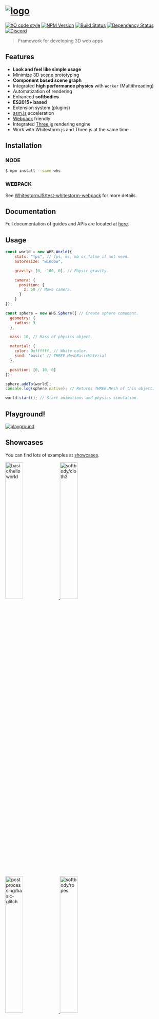 # [![logo](https://raw.githubusercontent.com/WhitestormJS/whitestorm.js/dev/media/art/logo/big.png)](https://whsjs.io/)

[![XO code style](https://img.shields.io/badge/code_style-XO-5ed9c7.svg?style=flat-square)](https://github.com/sindresorhus/xo)
[![NPM Version](https://img.shields.io/npm/v/whitestormjs.svg?style=flat-square)](https://www.npmjs.com/package/whitestormjs)
[![Build Status](https://img.shields.io/travis/WhitestormJS/whitestorm.js.svg?style=flat-square)](https://travis-ci.org/WhitestormJS/whitestorm)
[![Dependency Status](https://dependencyci.com/github/WhitestormJS/whitestorm.js/badge?style=flat-square)](https://dependencyci.com/github/WhitestormJS/whitestorm.js)
[![Discord](https://img.shields.io/badge/discord-WhitestormJS-738bd7.svg?style=flat-square)](https://discord.gg/frNetGE)

> Framework for developing 3D web apps

## Features

* **Look and feel like simple usage**
* Minimize 3D scene prototyping
* **Component based scene graph**
* Integrated **high performance physics** with `Worker` (Multithreading)
* Automatization of rendering
* Enhanced **softbodies**
* **ES2015+ based**
* Extension system (plugins)
* [asm.js](http://asmjs.org/) acceleration
* [Webpack](webpack.js.org) friendly
* Integrated [Three.js](https://threejs.org/) rendering engine
* Work with Whitestorm.js and Three.js at the same time

## Installation
### NODE

```bash
$ npm install --save whs
```

### WEBPACK

See [WhitestormJS/test-whitestorm-webpack](https://github.com/WhitestormJS/test-whitestorm-webpack) for more details.

## Documentation

Full documentation of guides and APIs are located at [here](http://whsjs.io/).

## Usage

```javascript
const world = new WHS.World({
    stats: "fps", // fps, ms, mb or false if not need.
    autoresize: "window",

    gravity: [0, -100, 0], // Physic gravity.

    camera: {
      position: {
        z: 50 // Move camera.
      }
    }
});

const sphere = new WHS.Sphere({ // Create sphere comonent.
  geometry: {
    radius: 3
  },

  mass: 10, // Mass of physics object.

  material: {
    color: 0xffffff, // White color.
    kind: 'basic' // THREE.MeshBasicMaterial
  },

  position: [0, 10, 0]
});

sphere.addTo(world);
console.log(sphere.native); // Returns THREE.Mesh of this object.

world.start(); // Start animations and physics simulation.
```

## Playground!

[![playground](http://i.imgur.com/6EdMjm1.gif)](http://whsjs.io/playground/?example=saturn&dir=demo)

## Showcases

You can find lots of examples at [showcases](https://whs-dev.surge.sh/examples/).

<a href="https://whs-dev.surge.sh/examples/#basic/helloworld">
  <img alt="basic/helloworld" src="http://i.imgur.com/IRq5Hp4.gif" width="33%" />
</a>
<a href="https://whs-dev.surge.sh/examples/#basic/model">
  <im alt="basic/model" src="http://i.imgur.com/RmTjjiA.gif" width="33%" />
</a>
<a href="https://whs-dev.surge.sh/examples/#softbody/cloth3">
  <img alt="softbody/cloth3" src="http://i.imgur.com/BgHdX56.gif" width="33%" />
</a>
<a href="https://whs-dev.surge.sh/examples/#postprocessing/basic-glitch">
  <img alt="postprocessing/basic-glitch" src="http://i.imgur.com/ASUN7tR.gif" width="33%" />
</a>
<a href="https://whs-dev.surge.sh/examples/#softbody/ropes">
  <img alt="softbody/ropes" src="http://i.imgur.com/wRFKfTM.gif" width="33%" />
</a>
<a href="https://whs-dev.surge.sh/examples/#design/saturn">
  <img alt="design/saturn" src="http://i.imgur.com/JZ5HryS.gif" width="33%" />
</a>


## Contributors

[![Author](http://wsbadge.herokuapp.com/badge/Author-Alexander%20Buzin-orange.svg?style=flat-square)](https://github.com/sasha240100)
[![Contributor](http://wsbadge.herokuapp.com/badge/Contributor-jackdalton-green.svg?style=flat-square)](https://github.com/jackdalton)
[![Contributor](http://wsbadge.herokuapp.com/badge/Contributor-Noctisdark-green.svg?style=flat-square)](https://github.com/noctisdark)
[![Contributor](http://wsbadge.herokuapp.com/badge/Contributor-bdirl-green.svg?style=flat-square)](https://github.com/bdirl)
[![Contributor](http://wsbadge.herokuapp.com/badge/Contributor-preco21-green.svg?style=flat-square)](https://github.com/preco21)
[![Contributor](http://wsbadge.herokuapp.com/badge/Contributor-yeliex-green.svg?style=flat-square)](https://github.com/yeliex)
[![Contributor](http://wsbadge.herokuapp.com/badge/Contributor-t4r0-green.svg?style=flat-square)](https://github.com/t4r0)
[![Contributor](http://wsbadge.herokuapp.com/badge/Contributor-electron0zero-green.svg?style=flat-square)](https://github.com/electron0zero)
[![Contributor](http://wsbadge.herokuapp.com/badge/Contributor-typedef42-green.svg?style=flat-square)](https://github.com/typedef42)

[![forthebadge](http://forthebadge.com/images/badges/built-with-love.svg)](https://alexbuzin.me/)
